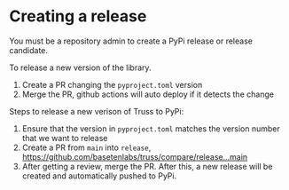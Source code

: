 # Creating a release

<Note>
You must be a repository admin to create a PyPi release or release candidate.
</Note>

To release a new version of the library.

1. Create a PR changing the `pyproject.toml` version
2. Merge the PR, github actions will auto deploy if it detects the change

Steps to release a new verison of Truss to PyPi:

1. Ensure that the version in `pyproject.toml` matches the version number that we want to release
2. Create a PR from `main` into `release`, https://github.com/basetenlabs/truss/compare/release...main
3. After getting a review, merge the PR. After this, a new release will be created and automatically pushed to PyPi.
